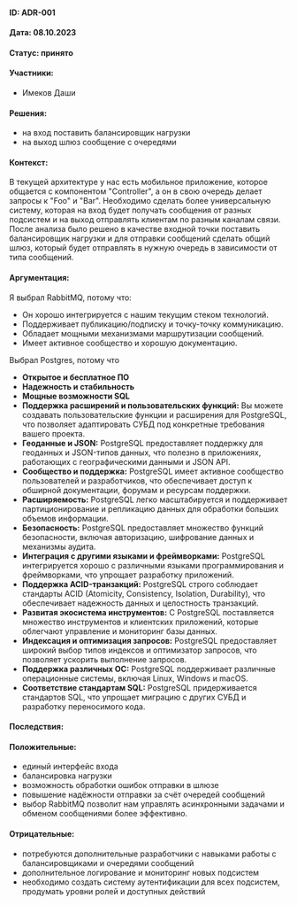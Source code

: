 #### ID: ADR-001

#### Дата: 08.10.2023

#### Статус: принято

#### Участники:
- Имеков Даши

#### Решения:
- на вход поставить балансировщик нагрузки
- на выход шлюз сообщение с очередями

#### Контекст:
В текущей архитектуре у нас есть мобильное приложение, которое общается с компонентом "Controller", а он в свою очередь делает запросы к "Foo" и "Bar". Необходимо сделать более универсальную систему, которая на вход будет получать сообщения от разных подсистем и на выход отправлять клиентам по разным каналам связи. После анализа было решено в качестве входной точки поставить балансировщик нагрузки и для отправки сообщений сделать общий шлюз, который будет отправлять в нужную очередь в зависимости от типа сообщений.

#### Аргументация:

Я выбрал RabbitMQ, потому что:
- Он хорошо интегрируется с нашим текущим стеком технологий.
- Поддерживает публикацию/подписку и точку-точку коммуникацию.
- Обладает мощными механизмами маршрутизации сообщений.
- Имеет активное сообщество и хорошую документацию.

Выбрал Postgres, потому что

- **Открытое и бесплатное ПО**
- **Надежность и стабильность** 
- **Мощные возможности SQL** 
- **Поддержка расширений и пользовательских функций:** Вы можете создавать пользовательские функции и расширения для PostgreSQL, что позволяет адаптировать СУБД под конкретные требования вашего проекта.
- **Геоданные и JSON:** PostgreSQL предоставляет поддержку для геоданных и JSON-типов данных, что полезно в приложениях, работающих с географическими данными и JSON API.
- **Сообщество и поддержка:** PostgreSQL имеет активное сообщество пользователей и разработчиков, что обеспечивает доступ к обширной документации, форумам и ресурсам поддержки.
- **Расширяемость:** PostgreSQL легко масштабируется и поддерживает партиционирование и репликацию данных для обработки больших объемов информации.
- **Безопасность:** PostgreSQL предоставляет множество функций безопасности, включая авторизацию, шифрование данных и механизмы аудита.
- **Интеграция с другими языками и фреймворками:** PostgreSQL интегрируется хорошо с различными языками программирования и фреймворками, что упрощает разработку приложений.
- **Поддержка ACID-транзакций:** PostgreSQL строго соблюдает стандарты ACID (Atomicity, Consistency, Isolation, Durability), что обеспечивает надежность данных и целостность транзакций.
- **Развитая экосистема инструментов:** С PostgreSQL поставляется множество инструментов и клиентских приложений, которые облегчают управление и мониторинг базы данных.
- **Индексация и оптимизация запросов:** PostgreSQL предоставляет широкий выбор типов индексов и оптимизатор запросов, что позволяет ускорить выполнение запросов.
- **Поддержка различных ОС:** PostgreSQL поддерживает различные операционные системы, включая Linux, Windows и macOS.
- **Соответствие стандартам SQL:** PostgreSQL придерживается стандартов SQL, что упрощает миграцию с других СУБД и разработку переносимого кода.

#### Последствия:

#### Положительные:
* единый интерфейс входа 
* балансировка нагрузки
* возможность обработки ошибок отправки в шлюзе
* повышение надёжности отправки за счёт очередей сообщений
* выбор RabbitMQ позволит нам управлять асинхронными задачами и обменом сообщениями более эффективно. 
#### Отрицательные:
* потребуются дополнительные разработчики с навыками работы с балансировщиками и очередями сообщений
* дополнительное логирование и мониторинг новых подсистем
* необходимо создать систему аутентификации для всех подсистем, продумать уровни ролей и доступных действий